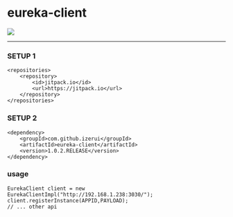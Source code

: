 # eureka-client


[![](https://jitpack.io/v/izerui/eureka-client.svg)](https://jitpack.io/#izerui/eureka-client)

---

### SETUP 1

```
<repositories>
    <repository>
        <id>jitpack.io</id>
        <url>https://jitpack.io</url>
    </repository>
</repositories>
```

### SETUP 2

```
<dependency>
    <groupId>com.github.izerui</groupId>
    <artifactId>eureka-client</artifactId>
    <version>1.0.2.RELEASE</version>
</dependency>
```

### usage

```
EurekaClient client = new EurekaClientImpl("http://192.168.1.238:3030/");
client.registerInstance(APPID,PAYLOAD);
// ... other api
```
